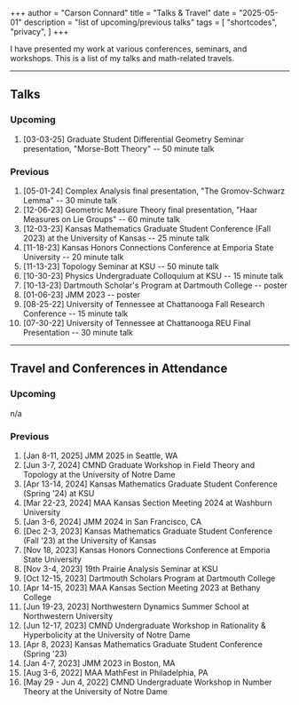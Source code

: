 +++
author = "Carson Connard"
title = "Talks & Travel"
date = "2025-05-01"
description = "list of upcoming/previous talks"
tags = [
    "shortcodes",
    "privacy",
]
+++

I have presented my work at various conferences, seminars, and workshops. This is a list of my talks and math-related travels.
<!--more-->
---
## Talks

### Upcoming
 
1. [03-03-25] Graduate Student Differential Geometry Seminar presentation, "Morse-Bott Theory" -- 50 minute talk

### Previous

1. [05-01-24] Complex Analysis final presentation, "The Gromov-Schwarz Lemma" -- 30 minute talk
2. [12-06-23] Geometric Measure Theory final presentation, "Haar Measures on Lie Groups" -- 60 minute talk
3. [12-03-23] Kansas Mathematics Graduate Student Conference (Fall 2023) at the University of Kansas -- 25 minute talk
4. [11-18-23] Kansas Honors Connections Conference at Emporia State University -- 20 minute talk
5. [11-13-23] Topology Seminar at KSU -- 50 minute talk
6. [10-30-23] Physics Undergraduate Colloquium at KSU -- 15 minute talk
7. [10-13-23] Dartmouth Scholar's Program at Dartmouth College -- poster
8. [01-06-23] JMM 2023 -- poster
9. [08-25-22] University of Tennessee at Chattanooga Fall Research Conference -- 15 minute talk
10. [07-30-22] University of Tennessee at Chattanooga REU Final Presentation -- 30 minute talk

---

## Travel and Conferences in Attendance

### Upcoming

n/a

### Previous

1. [Jan 8-11, 2025] JMM 2025 in Seattle, WA
2. [Jun 3-7, 2024] CMND Graduate Workshop in Field Theory and Topology at the University of Notre Dame
3. [Apr 13-14, 2024] Kansas Mathematics Graduate Student Conference (Spring '24) at KSU
4. [Mar 22-23, 2024] MAA Kansas Section Meeting 2024 at Washburn University
5. [Jan 3-6, 2024] JMM 2024 in San Francisco, CA
6. [Dec 2-3, 2023] Kansas Mathematics Graduate Student Conference (Fall '23) at the University of Kansas
7. [Nov 18, 2023] Kansas Honors Connections Conference at Emporia State University
8. [Nov 3-4, 2023] 19th Prairie Analysis Seminar at KSU
9. [Oct 12-15, 2023] Dartmouth Scholars Program at Dartmouth College
10. [Apr 14-15, 2023] MAA Kansas Section Meeting 2023 at Bethany College
11. [Jun 19-23, 2023] Northwestern Dynamics Summer School at Northwestern University
12. [Jun 12-17, 2023] CMND Undergraduate Workshop in Rationality & Hyperbolicity at the University of Notre Dame
13. [Apr 8, 2023] Kansas Mathematics Graduate Student Conference (Spring '23)
14. [Jan 4-7, 2023] JMM 2023 in Boston, MA
15. [Aug 3-6, 2022] MAA MathFest in Philadelphia, PA
16. [May 29 - Jun 4, 2022] CMND Undergraduate Workshop in Number Theory at the University of Notre Dame